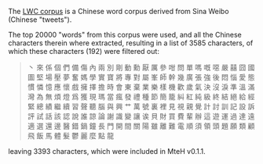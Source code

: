The [LWC corpus](https://lwc.daanvanesch.nl/openaccess.php) is a Chinese word corpus derived from Sina Weibo (Chinese "tweets").

The top 20000 "words" from this corpus were used, and all the Chinese characters therein where extracted, resulting in a list of 3585 characters, of which these characters (192) were filtered out:

> 丶 來 係 個 們 備 傷 內 兩 別 剛 動 勳 厭 厲 參 咁 問 單 嗎 嘅 噁 嚴 囍 囧 國 圖 堅 場 壓 夢 奮 媽 學 實 寶 將 專 對 屬 峯 師 幹 幾 廣 張 強 後 悶 惱 愛 態 慣 憐 憶 應 懷 戲 擁 擇 擔 時 會 東 棄 業 樂 樣 機 歡 歲 氣 決 沒 淚 準 溫 滿 灣 為 無 煩 燈 爲 獲 現 瑪 當 瘋 發 禮 種 節 簡 籠 糾 紅 純 級 終 結 絕 給 經 緊 總 績 繼 續 習 聲 聽 腦 與 興 艹 萬 號 裏 裡 見 視 親 覺 計 討 訓 記 設 訴 評 試 話 該 認 說 誰 諒 論 謝 識 變 讓 诶 貝 財 買 費 輩 辦 這 遊 運 過 達 遠 適 選 還 邊 醫 錯 鍋 鐘 長 門 開 間 關 陽 雖 離 難 電 順 須 領 頭 題 願 類 顧 飛 飯 馬 體 髮 鬱 麗 麼 點 龍

leaving 3393 characters, which were included in MteH v0.1.1.
